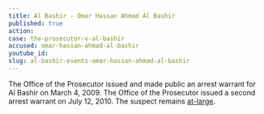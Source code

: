```yaml
---
title: Al Bashir - Omar Hassan Ahmad Al Bashir
published: true
action:
case: the-prosecutor-v-al-bashir
accused: omar-hassan-ahmad-al-bashir
youtube_id:
slug: al-bashir-events-omar-hassan-ahmad-al-bashir
---
```



The Office of the Prosecutor issued and made public an arrest warrant for Al Bashir on March 4, 2009. The Office of the Prosecutor issued a second arrest warrant on July 12, 2010. The suspect remains [at-large](http://www.theguardian.com/world/2015/apr/27/sudan-bashir-elected-majority-vote).